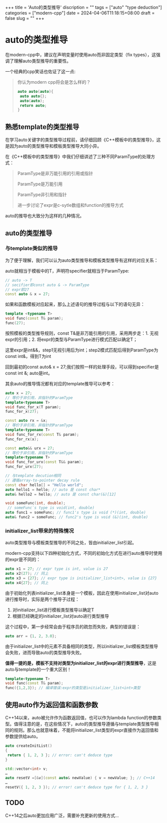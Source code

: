 +++
title = 'Auto的类型推导'
discription = ""
tags = ["auto" "type deduction"]
categories = ["modern-cpp"]
date = 2024-04-06T11:18:15+08:00
draft = false
slug = ""
+++

# auto的类型推导
在modern-cpp中，建议在声明变量时使用auto而非固定类型（fix types），这强调了理解auto类型推导的重要性。

一个经典的cpp笑话也佐证了这一点:

>你认为modern cpp将会是怎么样的？
>
>```cpp
> auto auto(auto){
>  auto auto{};
>  auto(auto);
>  return auto;    
>}
>```

## 熟悉template的类型推导

在学习auto关键字的类型推导过程前，请仔细回顾《C++模板中的类型推导》，这是因为auto的类型推导和模板类型推导大同小异。

在《C++模板中的类型推导》中我们仔细讲述了三种不同ParamType的处理方式：

> ParamType是非万能引用的引用或指针
>
> ParamType是万能引用
>
> ParamType非引用和指针
>
> 进一步讨论了expr是c-sytle数组和function的推导方式

auto的推导也大致分为这样的几种情况。

## auto的类型推导
### 与template类似的推导
为了便于理解，我们可以认为auto类型推导和模板类型推导有这样的对应关系：

auto就相当于模板中的T，声明符specifier就相当于ParamType:
```cpp
// auto -> T
// secifier即const auto & -> ParamType
// expr即27
const auto & x = 27;
```

如果和函数模板对应起来，那么上述语句的推导过程与以下的语句无异：

```cpp
template <typename T>
void func(const T& param);
func(27);
```

按照模板的类型推导规则，const T&是非万能引用的引用，采用两步走：1. 无视expr的引用；2. 将expr的类型与ParamType进行模式匹配以确定T；

这里expr是int&&，step1无视引用后为int；step2模式匹配后得到ParamType为const int&，得到T为int

回到最初的const auto& x = 27;我们按照一样的处理手段，可以得到specifier是const int &; auto是int。

其余auto的推导情况都有对应的template推导可以参考：
```cpp
auto x = 27;
// 等价于非引用，非指针的ParamType
template<typename T>
void func_for_x(T param);
func_for_x(27);

const auto rx = &x;
// 等价于非引用，非指针的ParamType
template<typename T>
void func_for_rx(const T& param);
func_for_rx(x);

const auto&& urx = 27;
// 等价于非引用，非指针的ParamType
template<typename T>
void func_for_urx(const T&& param);
func_for_urx(27);

// 与template decution相同
// 遵循array-to-pointer decay rule
const char hello[] = "Hello world";
auto hello1 = hello; // auto 是 const char*
auto& hello2 = hello; // auto 是 const char(&)[12]

void someFunc(int, double); 
 // someFunc`s type is void(int, double)
auto func1 = someFunc; // func1's type is void (*)(int, double)
auto& func2 = someFunc; // func2's type is void (&)(int, double)
```

### initializer_list带来的特殊情况
auto类型推导与模板类型推导的不同之处，皆由initializer_list引起。

modern-cpp支持以下四种初始化方式，不同的初始化方式在进行auto推导时使用的expr是不同的：
```cpp
auto x1 = 27; // expr type is int, value is 27
auto x2(27); // 同上
auto x3 = {27}; // expr type is initializer_list<int>, value is {27}
auto x4{27}; // 同上
```

由于初始化列表initializer_list<T>本身是一个模板，因此在使用initializer_list<T>对auto进行推导时，实际是两个推导子过程：
1. 对initializer_list<T>进行模板类型推导以确定T
2. 根据已经确定的initializer_list对auto进行类型推导

这个过程中，第一步经常会由于程序员的疏忽而失败，典型的错误是：
```cpp
auto arr = {1, 2, 3.0};
```
由于initializer_list中的元素不具备相同的类型，所以initializer_list<T>模板类型推导会失败，进而导致auto的类型推导失败。

**值得一提的是，模板不支持对类型为initializer_list的expr进行类型推导**，这是auto与template的一个重大区别！
```cpp
template<typename T>
void func(const T& param);
func({1,2,3}); // 编译错误:expr的类型是initializer_list<int>类型
```

## 使用auto作为返回值和函数参数
C++14以来，auto被允许作为函数返回值，也可以作为lambda function的参数类型。值得注意的是，在这些情况下，auto的类型推导遵循与template类型推导相同的规则。那么也就意味着，不能将initializer_list类型的expr直接作为返回值和参数提供给auto。

```cpp
auto createInitList()
{
 return { 1, 2, 3 }; // error: can't deduce type
}
```

```cpp
std::vector<int> v;
…
auto resetV =[&v](const auto& newValue) { v = newValue; }; // C++14
…
resetV({ 1, 2, 3 }); // error! can't deduce type for { 1, 2, 3 }
```

## TODO
C++14之后auto更加应用广泛，需要补充更新的使用方式...